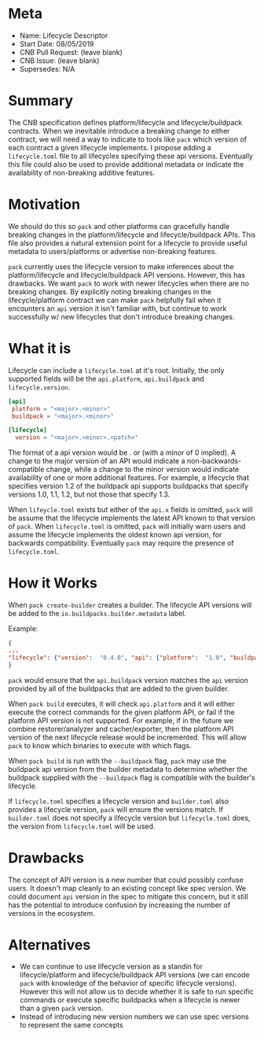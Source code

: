 # Meta
[meta]: #meta
- Name: Lifecycle Descriptor
- Start Date: 08/05/2019
- CNB Pull Request: (leave blank)
- CNB Issue: (leave blank)
- Supersedes: N/A

# Summary
[summary]: #summary

The CNB specification defines platform/lifecycle  and lifecycle/buildpack contracts. When we inevitable introduce a breaking change to either contract, we will need a way to indicate to tools like `pack` which version of each contract a given lifecycle implements. I propose adding a `lifecycle.toml` file to all lifecycles specifying these api versions. Eventually this file could also be used to provide additional metadata or indicate the availability of non-breaking additive features.

# Motivation
[motivation]: #motivation

We should do this so `pack` and other platforms can gracefully handle breaking changes in the platform/lifecycle and lifecycle/buildpack APIs. This file also provides a natural extension point for a lifecycle to provide useful metadata to users/platforms or advertise non-breaking features.

`pack` currently uses the lifecycle version to make inferences about the platform/lifecycle and lifecycle/buildpack API versions. However, this has drawbacks. We want `pack` to work with newer lifecycles when there are no breaking changes. By explicitly noting breaking changes in the lifecycle/platform contract we can make `pack` helpfully fail when it encounters an `api` version it isn't familiar with, but continue to work successfully w/ new lifecycles that don't introduce breaking changes.

# What it is
[what-it-is]: #what-it-is

Lifecycle can include a `lifecycle.toml` at it's root. Initially, the only supported fields will be the `api.platform`, `api.buildpack` and `lifecycle.version`.

```toml
[api]
 platform = "<major>.<minor>"
 buildpack = "<major>.<minor>"

[lifecycle]
  version = "<major>.<minor>.<patch>"
```

The format of a api version would be <major>.<minor> or <major> (with a minor of 0 implied). A change to the major version of an API would indicate a non-backwards-compatible change, while a change to the minor version would indicate availability of one or more additional features. For example, a lifecycle that specifies version 1.2 of the buildpack api supports buildpacks that specify versions 1.0, 1.1, 1.2, but not those that specify 1.3.

When `lifeycle.toml` exists but either of the `api.x` fields is omitted, `pack` will be assume that the lifecycle implements the latest API known to that version of `pack`. When `lifecycle.toml` is omitted, `pack` will initially warn users and assume the lifecycle implements the oldest known api version, for backwards compatibility. Eventually `pack` may require the presence of `lifecycle.toml`.

# How it Works
[how-it-works]: #how-it-works

When `pack create-builder` creates a builder. The lifecycle API versions will be added to the `io.buildpacks.builder.metadata` label.

Example:
```json
{
...
"lifecycle": {"version":  "0.4.0", "api": {"platform":  "1.0", "buildpack":  "1.1"}}
}
```

`pack` would ensure that the `api.buildpack` version matches the `api` version provided by all of the buildpacks that are added to the given builder.

When `pack build` executes, it will check `api.platform` and it will either execute the correct commands for the given platform API, or fail if the platform API version is not supported. For example, if in the future we combine restorer/analyzer and cacher/exporter, then the platform API version of the next lifecycle release would be incremented. This will allow `pack` to know which binaries to execute with which flags.

When `pack build` is run with the `--buildpack` flag, `pack` may use the buildpack api version from the builder metadata to determine whether the buildpack supplied with the `--buildpack` flag is compatible with the builder's lifecycle.

If `lifecycle.toml` specifies a lifecycle version and `builder.toml` also provides a lifecycle version, `pack` will ensure the versions match. If `builder.toml` does not specify a lifecycle version but `lifecycle.toml` does, the version from `lifecycle.toml` will be used.

# Drawbacks
[drawbacks]: #drawbacks

The concept of API version is a new number that could possibly confuse users. It doesn't map cleanly to an existing concept like spec version. We could document `api` version in the spec to mitigate this concern, but it still has the potential to introduce confusion by increasing the number of versions in the ecosystem.

# Alternatives
[alternatives]: #alternatives

- We can continue to use lifecycle version as a standin for lifecycle/platform and lifecycle/buildpack API versions (we can encode `pack` with knowledge of the behavior of specific lifecycle versions). However this will not allow us to decide whether it is safe to run specific commands or execute specific buildpacks when a lifecycle is newer than a given `pack` version.
- Instead of introducing new version numbers we can use spec versions to represent the same concepts
